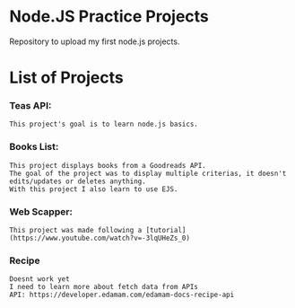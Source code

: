 # Node.JS Practice Projects
Repository to upload my first node.js projects. 

# List of Projects
### Teas API:
    This project's goal is to learn node.js basics.
### Books List: 
    This project displays books from a Goodreads API. 
    The goal of the project was to display multiple criterias, it doesn't edits/updates or deletes anything.
    With this project I also learn to use EJS.
### Web Scapper:
    This project was made following a [tutorial](https://www.youtube.com/watch?v=-3lqUHeZs_0)
### Recipe 
    Doesnt work yet
    I need to learn more about fetch data from APIs
    API: https://developer.edamam.com/edamam-docs-recipe-api
